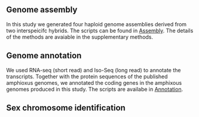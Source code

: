 ## Genome assembly
In this study we generated four haploid genome assemblies derived from two interspeicifc hybrids. The scripts can be found in [Assembly]. The details of the methods are avaiable in the supplementary methods.


## Genome annotation
We used RNA-seq (short read) and Iso-Seq (long read) to annotate the transcripts. Together with the protein sequences of the published amphioxus genomes, we annotated the coding genes in the amphixous genomes produced in this study. The scripts are availabe in [Annotation].

## Sex chromosome identification


[Assembly]:https://github.com/lurebgi/amphioxusGenome/tree/master/Assembly
[Annotation]:https://github.com/lurebgi/amphioxusGenome/tree/master/annotation
